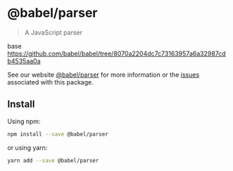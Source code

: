 # @babel/parser

> A JavaScript parser

base https://github.com/babel/babel/tree/8070a2204dc7c73163957a6a32987cdb4535aa0a

See our website [@babel/parser](https://new.babeljs.io/docs/en/next/babel-parser.html) for more information or the [issues](https://github.com/babel/babel/issues?utf8=%E2%9C%93&q=is%3Aissue+label%3A%22pkg%3A%20babylon%22+is%3Aopen) associated with this package.

## Install

Using npm:

```sh
npm install --save @babel/parser
```

or using yarn:

```sh
yarn add --save @babel/parser
```

